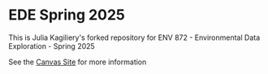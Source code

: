 # EDE Spring 2025
This is Julia Kagiliery's forked repository for ENV 872 - Environmental Data Exploration - Spring 2025

See the [Canvas Site](https://canvas.duke.edu/courses/51718) for more information
